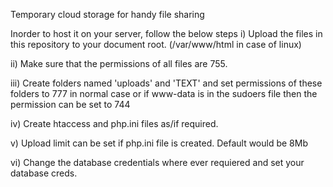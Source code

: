 Temporary cloud storage for handy file sharing


Inorder to host it on your server, follow the below steps
i) Upload the files in this repository to your document root. (/var/www/html in case of linux)

ii) Make sure that the permissions of all files are 755.

iii) Create folders named 'uploads' and 'TEXT' and set permissions of these folders to 777 in normal case or if www-data is in the sudoers file then the permission can be set to 744

iv) Create htaccess and php.ini files as/if required.

v) Upload limit can be set if php.ini file is created. Default would be 8Mb

vi) Change the database credentials where ever requiered and set your database creds.
